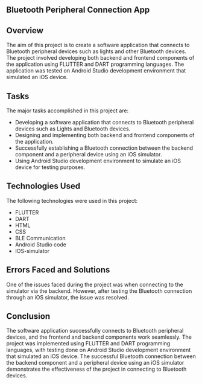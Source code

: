 ## Bluetooth Peripheral Connection App

## Overview
The aim of this project is to create a software application that connects to Bluetooth peripheral devices such as lights and other Bluetooth devices. The project involved developing both backend and frontend components of the application using FLUTTER and DART programming languages. The application was tested on Android Studio development environment that simulated an iOS device.

## Tasks
The major tasks accomplished in this project are:

- Developing a software application that connects to Bluetooth peripheral devices such as Lights and Bluetooth devices.
- Designing and implementing both backend and frontend components of the application.
- Successfully establishing a Bluetooth connection between the backend component and a peripheral device using an iOS simulator.
- Using Android Studio development environment to simulate an iOS device for testing purposes.

## Technologies Used
The following technologies were used in this project:

- FLUTTER
- DART
- HTML
- CSS
- BLE Communication
- Android Studio code
- IOS-simulator

## Errors Faced and Solutions
One of the issues faced during the project was when connecting to the simulator via the backend. However, after testing the Bluetooth connection through an iOS simulator, the issue was resolved.

## Conclusion
The software application successfully connects to Bluetooth peripheral devices, and the frontend and backend components work seamlessly. The project was implemented using FLUTTER and DART programming languages, with testing done on Android Studio development environment that simulated an iOS device. The successful Bluetooth connection between the backend component and a peripheral device using an iOS simulator demonstrates the effectiveness of the project in connecting to Bluetooth devices.
